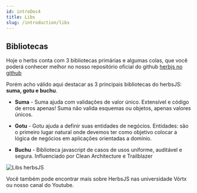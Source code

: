 ```yaml
---
id: introDoc4
title: Libs
slug: /introduction/libs
---
```


## Bibliotecas

Hoje o herbs conta com 3 bibliotecas primárias e algumas colas, que você poderá conhecer melhor no nosso repositório oficial do github [herbjs no github](https://github.com/herbsjs)

Porém acho válido aqui destacar as 3 principais bibliotecas do herbsJS: **suma, gotu e buchu**.

- **Suma** - Suma ajuda com validações de valor único. Extensível e código de erros apenas! Suma não valida esquemas ou objetos, apenas valores únicos.

- **Gotu** - Gotu ajuda a definir suas entidades de negócios. Entidades: são o primeiro lugar natural onde devemos ter como objetivo colocar a lógica de negócios em aplicações orientadas a domínio.

- **Buchu** - Biblioteca javascript de casos de usos uniforme, auditável e segura. Influenciado por Clean Architecture e Trailblazer


![Libs herbsJS](/img/herbsjs_libs.png)

Você também pode encontrar mais sobre HerbsJS nas universidade Vórtx ou nosso canal do Youtube.